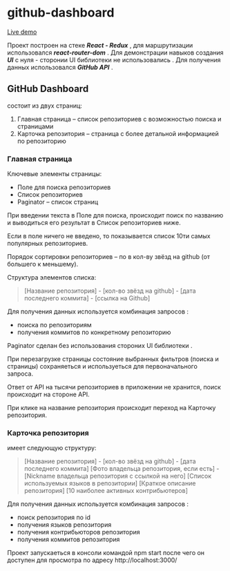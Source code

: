 # github-dashboard
[Live demo](https://github-dashboard.vercel.app)

Проект построен на стеке ***React - Redux*** , для маршрутизации использовался ***react-router-dom*** . 
Для демонстрации навыков создания ***UI*** с нуля - сторонии UI библиотеки не использовались . 
Для получения данных использовался ***GitHub API*** .

## GitHub Dashboard 
состоит из двух страниц:

1. Главная страница – список репозиториев с возможностью поиска и страницами
2. Карточка репозитория – страница с более детальной информацией по репозиторию

### Главная страница

Ключевые элементы страницы:

  * Поле для поиска репозиториев
  * Список репозиториев
  * Paginator – список страниц

При введении текста в Поле для поиска, происходит поиск по названию и выводиться его результат в Список репозиториев ниже.

Если в поле ничего не введено, то показывается список 10ти самых популярных репозиториев.

Порядок сортировки репозиториев – по в кол-ву звёзд на github (от большего к меньшему).

Структура элементов списка:

> [Название репозитория] - [кол-во звёзд на github] - [дата последнего коммита] - [ссылка на Github] 

Для получения данных используется комбинация запросов :
  *  поиска по репозиториям
  *  получения коммитов по конкретному репозиторию

Paginator сделан без использования стороних UI библиотеки .

При перезагрузке страницы состояние выбранных фильтров (поиска и страницы) сохраняеться и используеться для первоначального запроса.

Ответ от API на тысячи репозиториев в приложении не хранится, поиск происходит на стороне API.

При клике на название репозитория происходит переход на Карточку репозитория.

### Карточка репозитория
имеет следующую структуру:

>   [Название репозитория] - [кол-во звёзд на github] - [дата последнего коммита]
   [Фото владельца репозитория, если есть] - [Nickname владельца репозитория с ссылкой на него]
   [Список используемых языков в репозитории]
   [Краткое описание репозитория]
   [10 наиболее активных контрибьютеров]

Для получения данных используется комбинация запросов :
  *  поиск репозитория по id
  *  получения языков репозитория
  *  получения контрибьюторов репозитория
  *  получения коммитов репозитория    

Проект запускаеться в консоли командой 
  npm start 
после чего он доступен для просмотра по адресу
  http://localhost:3000/